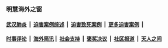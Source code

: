 
### 明慧海外之窗

####  [武汉肺炎](indexes/365.md?t=01290300) &nbsp;|&nbsp;  [迫害案例综述](indexes/328.md?t=01290300) &nbsp;|&nbsp; [迫害致死案例](indexes/277.md?t=01290300)  &nbsp;|&nbsp; [更多迫害案例](indexes/81.md?t=01290300)  &nbsp;|&nbsp; 
####  [时事评论](indexes/251.md?t=01290300) &nbsp;|&nbsp; [海外简讯](indexes/245.md?t=01290300)&nbsp;|&nbsp;  [社会支持](indexes/140.md?t=01290300) &nbsp;|&nbsp; [褒奖决议](indexes/282.md?t=01290300) &nbsp;|&nbsp; [社区报道](indexes/91.md?t=01290300)  &nbsp;|&nbsp; [天人之间](indexes/78.md?t=01290300) 

